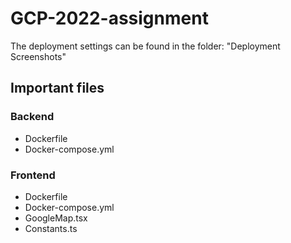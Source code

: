 # GCP-2022-assignment
The deployment settings can be found in the folder: "Deployment Screenshots"

## Important files
### Backend
- Dockerfile
- Docker-compose.yml

### Frontend
- Dockerfile
- Docker-compose.yml
- GoogleMap.tsx
- Constants.ts
